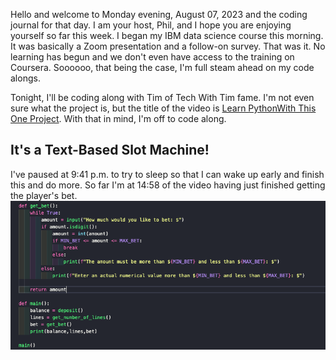 Hello and welcome to Monday evening, August 07, 2023 and the coding journal for that day. I am your host, Phil, and I hope you are enjoying yourself so far this week. I began my IBM data science course this morning. It was basically a Zoom presentation and a follow-on survey. That was it. No learning has begun and we don't even have access to the training on Coursera. Soooooo, that being the case, I'm full steam ahead on my code alongs.

Tonight, I'll be coding along with Tim of Tech With Tim fame. I'm not even sure what the project is, but the title of the video is [Learn PythonWith This One Project][def]. With that in mind, I'm off to code along.

[def]: https://www.youtube.com/watch?v=th4OBktqK1I

## It's a Text-Based Slot Machine!

I've paused at 9:41 p.m. to try to sleep so that I can wake up early and finish this and do more. So far I'm at 14:58 of the video having just finished getting the player's bet.
![image of the python code][def2]

[def2]: <Screen Shot 2023-08-07 at 9.43.15 PM.png>
